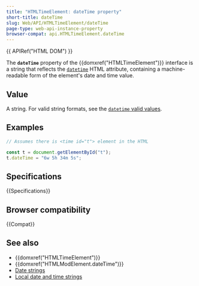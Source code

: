 ```yaml
---
title: "HTMLTimeElement: dateTime property"
short-title: dateTime
slug: Web/API/HTMLTimeElement/dateTime
page-type: web-api-instance-property
browser-compat: api.HTMLTimeElement.dateTime
---
```


{{ APIRef("HTML DOM") }}

The
**`dateTime`**
property of the {{domxref("HTMLTimeElement")}} interface is a string that reflects the [`datetime`](/en-US/docs/Web/HTML/Reference/Element/time#datetime) HTML attribute, containing a machine-readable form of the element's date and
time value.

## Value

A string. For valid string formats, see the [`datetime` valid values](/en-US/docs/Web/HTML/Reference/Element/time#valid_datetime_values).

## Examples

```js
// Assumes there is <time id="t"> element in the HTML

const t = document.getElementById("t");
t.dateTime = "6w 5h 34m 5s";
```

## Specifications

{{Specifications}}

## Browser compatibility

{{Compat}}

## See also

- {{domxref("HTMLTimeElement")}}
- {{domxref("HTMLModElement.dateTime")}}
- [Date strings](/en-US/docs/Web/HTML/Date_and_time_formats#date_strings)
- [Local date and time strings](/en-US/docs/Web/HTML/Date_and_time_formats#local_date_and_time_strings)
